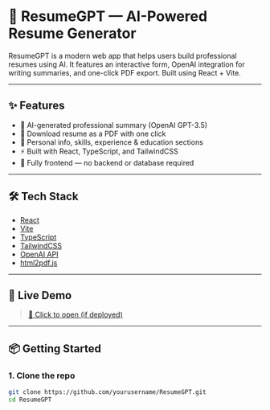 # 🧠 ResumeGPT — AI-Powered Resume Generator

ResumeGPT is a modern web app that helps users build professional resumes using AI. It features an interactive form, OpenAI integration for writing summaries, and one-click PDF export. Built using React + Vite.


---

## ✨ Features

- 🧠 AI-generated professional summary (OpenAI GPT-3.5)
- 📄 Download resume as a PDF with one click
- 🧑 Personal info, skills, experience & education sections
- ⚡ Built with React, TypeScript, and TailwindCSS
- 💾 Fully frontend — no backend or database required

---

## 🛠 Tech Stack

- [React](https://reactjs.org/)
- [Vite](https://vitejs.dev/)
- [TypeScript](https://www.typescriptlang.org/)
- [TailwindCSS](https://tailwindcss.com/)
- [OpenAI API](https://platform.openai.com/)
- [html2pdf.js](https://ekoopmans.github.io/html2pdf.js/)

---

## 🚀 Live Demo

> [🔗 Click to open (if deployed)](https://your-vercel-link.com)

---

## 📦 Getting Started

### 1. Clone the repo

```bash
git clone https://github.com/yourusername/ResumeGPT.git
cd ResumeGPT

